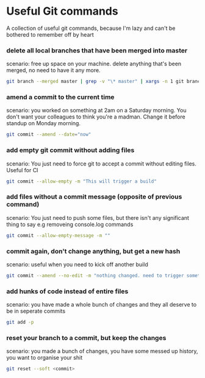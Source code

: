 # Useful Git commands
A collection of useful git commands, because I'm lazy and can't be bothered to remember off by heart


### delete all local branches that have been merged into master
scenario: free up space on your machine. delete anything that's been merged, no need to have it any more.
```sh
git branch --merged master | grep -v "\* master" | xargs -n 1 git branch -d
```

### amend a commit to the current time
scenario: you worked on something at 2am on a Saturday morning. You don't want your colleagues to think you're a madman. Change it before standup on Monday morning.
```sh
git commit --amend --date="now"
```

### add empty git commit without adding files
scenario: You just need to force git to accept a commit without editing files. Useful for CI
```sh
git commit --allow-empty -m "This will trigger a build"
```

### add files without a commit message (opposite of previous command)
scenario: You just need to push some files, but there isn't any significant thing to say e.g removeing console.log commands
```sh
git commit --allow-empty-message -m ""
```

### commit again, don't change anything, but get a new hash
scenario: useful when you need to kick off another build 
```sh
git commit --amend --no-edit -m "nothing changed. need to trigger something"
```

### add hunks of code instead of entire files
scenario: you have made a whole bunch of changes and they all deserve to be in seperate commits
```sh
git add -p
```

### reset your branch to a commit, but keep the changes
scenario: you made a bunch of changes, you have some messed up history, you want to organise your shit
```sh
git reset --soft <commit>
```
